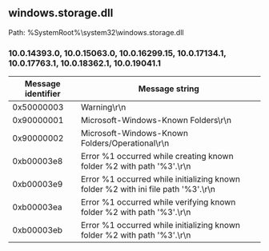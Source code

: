 ## windows.storage.dll

Path: %SystemRoot%\system32\windows.storage.dll

### 10.0.14393.0, 10.0.15063.0, 10.0.16299.15, 10.0.17134.1, 10.0.17763.1, 10.0.18362.1, 10.0.19041.1

Message identifier | Message string
--- | ---
0x50000003 | Warning\r\n
0x90000001 | Microsoft-Windows-Known Folders\r\n
0x90000002 | Microsoft-Windows-Known Folders/Operational\r\n
0xb00003e8 | Error %1 occurred while creating known folder %2 with path '%3'.\r\n
0xb00003e9 | Error %1 occurred while initializing known folder %2 with ini file path '%3'.\r\n
0xb00003ea | Error %1 occurred while verifying known folder %2 with path '%3'.\r\n
0xb00003eb | Error %1 occurred while initializing known folder %2 with path '%3'.\r\n
